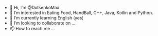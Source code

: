- 👋 Hi, I’m @DotsenkoMax
- 👀 I’m interested in Eating Food, HandBall, C++, Java, Kotlin and Python. 
- 🌱 I’m currently learning English (yes)
- 💞️ I’m looking to collaborate on ...
- 📫 How to reach me ...

<!---
DotsenkoMax/DotsenkoMax is a ✨ special ✨ repository because its `README.md` (this file) appears on your GitHub profile.
You can click the Preview link to take a look at your changes.
--->
